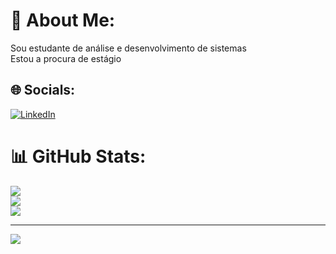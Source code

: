 # 💫 About Me:
Sou estudante de análise e desenvolvimento de sistemas<br>Estou a procura de estágio<br>


## 🌐 Socials:
[![LinkedIn](https://img.shields.io/badge/LinkedIn-%230077B5.svg?logo=linkedin&logoColor=white)](https://linkedin.com/in/www.linkedin.com/in/ítalo-melo-94600028b) 
# 📊 GitHub Stats:
![](https://github-readme-stats.vercel.app/api?username=italobalm&theme=radical&hide_border=false&include_all_commits=false&count_private=false)<br/>
![](https://github-readme-streak-stats.herokuapp.com/?user=italobalm&theme=radical&hide_border=false)<br/>
![](https://github-readme-stats.vercel.app/api/top-langs/?username=italobalm&theme=radical&hide_border=false&include_all_commits=false&count_private=false&layout=compact)

---
[![](https://visitcount.itsvg.in/api?id=italobalm&icon=0&color=0)](https://visitcount.itsvg.in)

<!-- Proudly created with GPRM ( https://gprm.itsvg.in ) -->